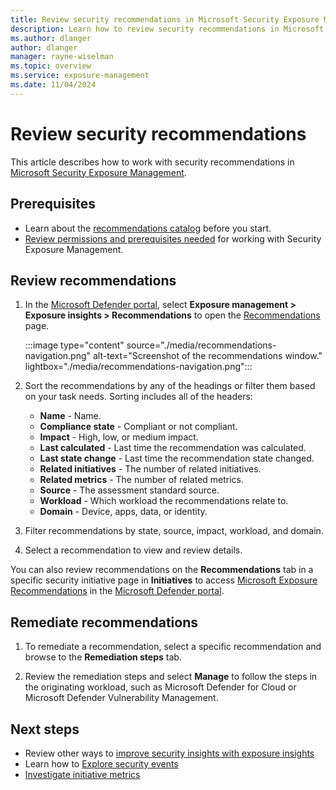 ```yaml
---
title: Review security recommendations in Microsoft Security Exposure Management
description: Learn how to review security recommendations in Microsoft Security Exposure Management.
ms.author: dlanger
author: dlanger
manager: rayne-wiselman
ms.topic: overview
ms.service: exposure-management
ms.date: 11/04/2024
---
```


# Review security recommendations

This article describes how to work with security recommendations in [Microsoft Security Exposure Management](microsoft-security-exposure-management.md).

## Prerequisites

- Learn about the [recommendations catalog](exposure-insights-overview.md#working-with-recommendations) before you start.
- [Review permissions and prerequisites needed](prerequisites.md) for working with Security Exposure Management.

## Review recommendations

1. In the [Microsoft Defender portal](https://security.microsoft.com), select **Exposure management > Exposure insights > Recommendations** to open the [Recommendations](https://security.microsoft.com/exposure-recommendations) page.

    :::image type="content" source="./media/recommendations-navigation.png" alt-text="Screenshot of the recommendations window." lightbox="./media/recommendations-navigation.png":::

1. Sort the recommendations by any of the headings or filter them based on your task needs. Sorting includes all of the headers:
    - **Name** - Name.
    - **Compliance state** - Compliant or not compliant.
    - **Impact** - High, low, or medium impact.
    - **Last calculated** - Last time the recommendation was calculated.
    - **Last state change** - Last time the recommendation state changed.
    - **Related initiatives** - The number of related initiatives.
    - **Related metrics** - The number of related metrics.
    - **Source** - The assessment standard source.
    - **Workload** - Which workload the recommendations relate to.
    - **Domain** - Device, apps, data, or identity.

1. Filter recommendations by state, source, impact, workload, and domain.

1. Select a recommendation to view and review details.

You can also review recommendations on the **Recommendations** tab in a specific security initiative page in **Initiatives** to access [Microsoft Exposure Recommendations](https://security.microsoft.com/exposure-recommendations) in the [Microsoft Defender portal](https://security.microsoft.com/).

## Remediate recommendations

1. To remediate a recommendation, select a specific recommendation and browse to the **Remediation steps** tab.

1. Review the remediation steps and select **Manage** to follow the steps in the originating workload, such as Microsoft Defender for Cloud or Microsoft Defender Vulnerability Management.

## Next steps

- Review other ways to [improve security insights with exposure insights](exposure-insights-overview.md)
- Learn how to [Explore security events](security-events.md)
- [Investigate initiative metrics](security-metrics.md)
